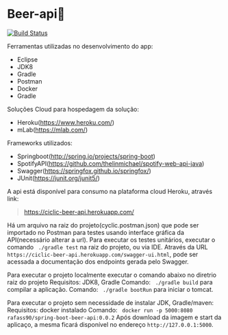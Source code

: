 # Beer-api:beers:  
[![Build Status](https://travis-ci.org/rafass90/beer-api.svg?branch=master)](https://travis-ci.org/rafass90/beer-api)

Ferramentas utilizadas no desenvolvimento do app:
  - Eclipse
  - JDK8
  - Gradle
  - Postman
  - Docker
  - Gradle

Soluções Cloud para hospedagem da solução:
- Heroku(https://www.heroku.com/)
- mLab(https://mlab.com/)

Frameworks utilizados:
  - Springboot(http://spring.io/projects/spring-boot)
  - SpotifyAPI(https://github.com/thelinmichael/spotify-web-api-java)
  - Swagger(https://springfox.github.io/springfox/)
  - JUnit(https://junit.org/junit5/)


A api está disponível para consumo na plataforma cloud Heroku, através link:
> https://ciclic-beer-api.herokuapp.com/

Há um arquivo na raiz do projeto(cyclic.postman.json) que pode ser importado no Postman para testes usando interface gráfica da API(necessário alterar a url).
Para executar os testes unitários, executar o comando ``` ./gradle test``` na raiz do projeto, ou via IDE.
Através da URL `https://ciclic-beer-api.herokuapp.com/swagger-ui.html`, pode ser acessada a documentação dos endpoints gerada pelo Swagger.

Para executar o projeto localmente executar o comando abaixo no diretrio raiz do projeto
  Requisitos: JDK8, Gradle
  Comando: ``` ./gradle build``` para compilar a aplicação.
  Comando: ``` ./gradle bootRun``` para iniciar o tomcat.

Para executar o projeto sem necessidade de instalar JDK, Gradle/maven:
  Requisitos: docker instalado
  Comando: ``` docker run -p 5000:8080 rafass90/spring-boot-beer-api:0.0.2```
Após download da imagem e start da aplicaço, a mesma ficará disponível no endereço `http://127.0.0.1:5000`.




